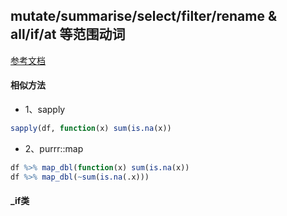 ## mutate/summarise/select/filter/rename & all/if/at 等范围动词

[参考文档](http://www.rebeccabarter.com/blog/2019-01-23_scoped-verbs/)

#### 相似方法
- 1、sapply
```r
sapply(df, function(x) sum(is.na(x))
```
- 2、purrr::map
```r
df %>% map_dbl(function(x) sum(is.na(x))
df %>% map_dbl(~sum(is.na(.x)))
```

#### _if类

